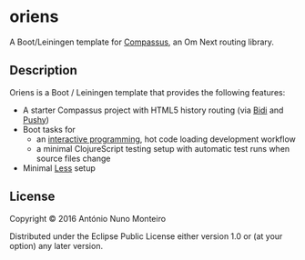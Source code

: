# oriens

A Boot/Leiningen template for [Compassus](https://github.com/anmonteiro/compassus), an Om Next routing library.

## Description

Oriens is a Boot / Leiningen template that provides the following features:

- A starter Compassus project with HTML5 history routing (via [Bidi](https://github.com/juxt/bidi)
and [Pushy](https://github.com/kibu-australia/pushy))
- Boot tasks for
  - an [interactive programming](https://en.wikipedia.org/wiki/Interactive_programming),
hot code loading development workflow
  - a minimal ClojureScript testing setup with automatic test runs when source files change
- Minimal [Less](http://lesscss.org/) setup


## License

Copyright © 2016 António Nuno Monteiro

Distributed under the Eclipse Public License either version 1.0 or (at
your option) any later version.
